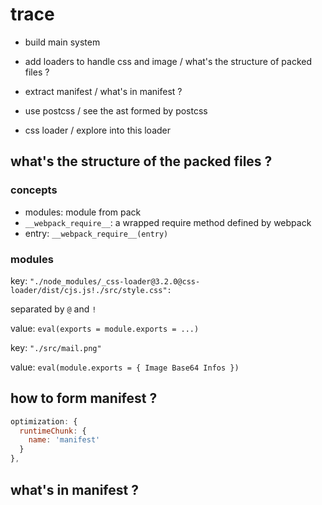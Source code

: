 # trace

- build main system
- add loaders to handle css and image / what's the structure of packed files ?

- extract manifest / what's in manifest ?
- use postcss / see the ast formed by postcss
- css loader / explore into this loader


## what's the structure of the packed files ?

### concepts

* modules: module from pack
* `__webpack_require__`: a wrapped require method defined by webpack
* entry: `__webpack_require__(entry)`

### modules

key: `"./node_modules/_css-loader@3.2.0@css-loader/dist/cjs.js!./src/style.css":`

separated by `@` and `!`

value: `eval(exports = module.exports = ...)`

key: `"./src/mail.png"`

value: `eval(module.exports = { Image Base64 Infos })`

## how to form manifest ?

```javascript
optimization: {
  runtimeChunk: {
    name: 'manifest'
  }
},
```

## what's in manifest ?


